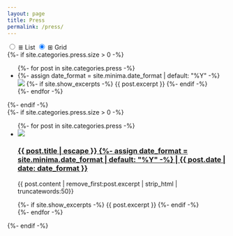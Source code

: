 ```yaml
---
layout: page
title: Press
permalink: /press/
---
```


<div class="tabs">
    <input id="tab2" type="radio" name="tabs">
    <label for="tab2"><span>≣ List</span></label>
    <input id="tab1" type="radio" name="tabs" checked>
    <label for="tab1"><span>⊞ Grid </span></label>
  <section id="content1" class="tab-content grid">
  <div class="grid">
      {%- if site.categories.press.size > 0 -%}
      <ul class="post-list">
        {%- for post in site.categories.press -%}
        <li>
          {%- assign date_format = site.minima.date_format | default: "%Y" -%}
          <a href="{{ post.url }}" ><img class="thumbnail" src="{{ post.thumbnail }}" /></a>
          {%- if site.show_excerpts -%}
            {{ post.excerpt }}
          {%- endif -%}
        </li>
        {%- endfor -%}
      </ul>
    {%- endif -%}
  </div>
  </section>
  <section id="content2" class="tab-content">
    <div class="list">
      {%- if site.categories.press.size > 0 -%}
        <ul>
          {%- for post in site.categories.press -%}
          <li>
            <a href="{{ post.url }}" ><img class="thumbnail" src="{{ post.thumbnail }}" /></a>
            <div class="info">
            <h3>
              <a href="{{ post.url | relative_url }}">
                {{ post.title | escape }}
                {%- assign date_format = site.minima.date_format | default: "%Y" -%}
            <span class="post-meta">| {{ post.date | date: date_format }}</span>
              </a>
            </h3>
            <p>
              {{ post.content | remove_first:post.excerpt | strip_html | truncatewords:50}}
            </p>
            </div>
            {%- if site.show_excerpts -%}
              {{ post.excerpt }}
            {%- endif -%}
          </li>
          {%- endfor -%}
        </ul>
      {%- endif -%}
    </div>     
  </section>
</div> <!-- end .tabs -->
